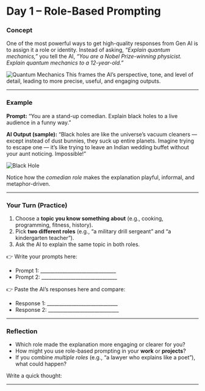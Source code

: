 
# **Day 1 – Role-Based Prompting**

### **Concept**

One of the most powerful ways to get high-quality responses from Gen AI is to assign it a role or identity. Instead of asking, *“Explain quantum mechanics,”* you tell the AI, *“You are a Nobel Prize-winning physicist. Explain quantum mechanics to a 12-year-old.”*

![Quantum Mechanics](https://www.azoquantum.com/images/Article_Images/ImageForArticle_88_17256255059219994.jpg)
This frames the AI’s perspective, tone, and level of detail, leading to more precise, useful, and engaging outputs.

---

### **Example**

**Prompt:**
“You are a stand-up comedian. Explain black holes to a live audience in a funny way.”

**AI Output (sample):**
“Black holes are like the universe’s vacuum cleaners — except instead of dust bunnies, they suck up entire planets. Imagine trying to escape one — it’s like trying to leave an Indian wedding buffet without your aunt noticing. Impossible!”

![Black Hole](https://images.aeonmedia.co/images/78ba87e7-7198-4468-81b5-500c505d5bc8/essay-gettyimages-1237093074.jpg?width=3840&quality=75&format=auto)

Notice how the *comedian role* makes the explanation playful, informal, and metaphor-driven.

---

### **Your Turn (Practice)**

1. Choose a **topic you know something about** (e.g., cooking, programming, fitness, history).
2. Pick **two different roles** (e.g., “a military drill sergeant” and “a kindergarten teacher”).
3. Ask the AI to explain the same topic in both roles.

👉 Write your prompts here:

* Prompt 1: \_\_\_\_\_\_\_\_\_\_\_\_\_\_\_\_\_\_\_\_\_\_\_\_\_\_\_\_\_\_\_
* Prompt 2: \_\_\_\_\_\_\_\_\_\_\_\_\_\_\_\_\_\_\_\_\_\_\_\_\_\_\_\_\_\_\_

👉 Paste the AI’s responses here and compare:

* Response 1: \_\_\_\_\_\_\_\_\_\_\_\_\_\_\_\_\_\_\_\_\_\_\_\_\_\_\_\_\_
* Response 2: \_\_\_\_\_\_\_\_\_\_\_\_\_\_\_\_\_\_\_\_\_\_\_\_\_\_\_\_\_

---

### **Reflection**

* Which role made the explanation more engaging or clearer for you?
* How might you use role-based prompting in your **work** or **projects**?
* If you combine *multiple roles* (e.g., “a lawyer who explains like a poet”), what could happen?

Write a quick thought:

---
